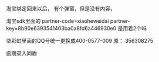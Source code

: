 
淘宝绑定回来以后， 有个弹窗，但是没有内容，

淘宝sdk里面的 partner-code=xiaoheweidai
partner-key=8b90e6393541403ba0a8fd6a446930e0 是用着2个吗




柒彩虹里面的QQ号统一更换成400-0577-009
原： 356308275

逾期录入同盾